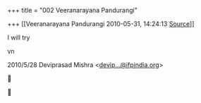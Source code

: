+++
title = "002 Veeranarayana Pandurangi"

+++
[[Veeranarayana Pandurangi	2010-05-31, 14:24:13 [Source](https://groups.google.com/g/bvparishat/c/Pvo56qdHq1o)]]



I will try

vn  
  

2010/5/28 Deviprasad Mishra \<[devip...@ifpindia.org]()\>





